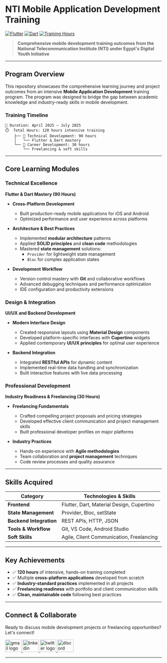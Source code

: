 # NTI Mobile Application Development Training

[![Flutter](https://img.shields.io/badge/Flutter-02569B?style=for-the-badge&logo=flutter&logoColor=white)](https://flutter.dev)
[![Dart](https://img.shields.io/badge/Dart-0175C2?style=for-the-badge&logo=dart&logoColor=white)](https://dart.dev)
[![Training Hours](https://img.shields.io/badge/Training_Hours-120h-brightgreen?style=for-the-badge)](https://nti.sci.eg)

> **Comprehensive mobile development training outcomes from the National Telecommunication Institute (NTI) under Egypt's Digital Youth Initiative**

---

## **Program Overview**

This repository showcases the comprehensive learning journey and project outcomes from an intensive **Mobile Application Development** training program. The program was designed to bridge the gap between academic knowledge and industry-ready skills in mobile development.

### **Training Timeline**

```
📅 Duration: April 2025 – July 2025
⏱️  Total Hours: 120 hours intensive training
    ├── 🔧 Technical Development: 90 hours
    │   └── Flutter & Dart mastery
    └── 💼 Career Development: 30 hours
        └── Freelancing & soft skills
```

---

## **Core Learning Modules**

### **Technical Excellence**

**Flutter & Dart Mastery (90 Hours)**

- **Cross-Platform Development**
  - Built production-ready mobile applications for iOS and Android
  - Optimized performance and user experience across platforms
- **Architecture & Best Practices**

  - Implemented **modular architecture** patterns
  - Applied **SOLID principles** and **clean code** methodologies
  - Mastered **state management** solutions:
    - `Provider` for lightweight state management
    - `Bloc` for complex application states

- **Development Workflow**
  - Version control mastery with **Git** and collaborative workflows
  - Advanced debugging techniques and performance optimization
  - IDE configuration and productivity extensions

### **Design & Integration**

**UI/UX and Backend Development**

- **Modern Interface Design**

  - Created responsive layouts using **Material Design** components
  - Developed platform-specific interfaces with **Cupertino** widgets
  - Applied contemporary **UI/UX principles** for optimal user experience

- **Backend Integration**
  - Integrated **RESTful APIs** for dynamic content
  - Implemented real-time data handling and synchronization
  - Built interactive features with live data processing

### **Professional Development**

**Industry Readiness & Freelancing (30 Hours)**

- **Freelancing Fundamentals**

  - Crafted compelling project proposals and pricing strategies
  - Developed effective client communication and project management skills
  - Built professional developer profiles on major platforms

- **Industry Practices**
  - Hands-on experience with **Agile methodologies**
  - Team collaboration and **project management** techniques
  - Code review processes and quality assurance

---

## **Skills Acquired**

| **Category**            | **Technologies & Skills**                 |
| ----------------------- | ----------------------------------------- |
| **Frontend**            | Flutter, Dart, Material Design, Cupertino |
| **State Management**    | Provider, Bloc, setState                  |
| **Backend Integration** | REST APIs, HTTP, JSON                     |
| **Tools & Workflow**    | Git, VS Code, Android Studio              |
| **Soft Skills**         | Agile, Client Communication, Freelancing  |

---

## **Key Achievements**

- ✅ **120 hours** of intensive, hands-on training completed
- ✅ Multiple **cross-platform applications** developed from scratch
- ✅ **Industry-standard practices** implemented in all projects
- ✅ **Freelancing readiness** with portfolio and client communication skills
- ✅ **Clean, maintainable code** following best practices

---

## **Connect & Collaborate**

Ready to discuss mobile development projects or freelancing opportunities? Let's connect!

<div align="left">
  <a href="mailto:a7medhanyshokry@gmail.com" target="_blank">
    <img src="https://skillicons.dev/icons?i=gmail&theme=light" width="52" height="40" alt="gmail logo"/>
  </a>
  <a href="https://www.linkedin.com/in/theahmedhany/" target="_blank">
    <img src="https://skillicons.dev/icons?i=linkedin&theme=dark" width="52" height="40" alt="linkedin logo"/>
  </a>
  <a href="https://x.com/theahmedhany" target="_blank">
    <img src="https://skillicons.dev/icons?i=twitter&theme=dark" width="52" height="40" alt="twitter logo"/>
  </a>
  <a href="https://discord.gg/wPFYxGFA" target="_blank">
    <img src="https://skillicons.dev/icons?i=discord&theme=dark" width="52" height="40" alt="discord logo"/>
  </a>
</div>

---
